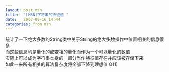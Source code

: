 ```yaml
---
layout: post_msn
title:  "[MSN]字符串的特征值 "
date:   2007-09-16 14:44
categories: from msn
---
```

统计了一下绝大多数的String类中关于String的绝大多数操作中位置相关的信息很多  
而这些信息均是量化的或变相的量化而作为一个可以量化的数值  
实际上可以成为字符串本身的一部分当作特征值存在并应该被存储下来  
如此一来所有相关的算法复杂度将全部下降到理想值 O(1)  
